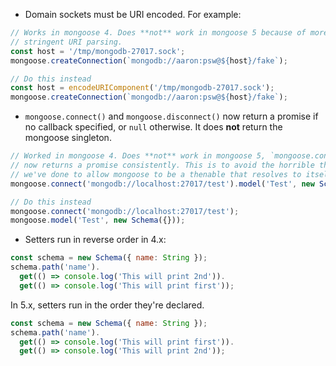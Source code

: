 * Domain sockets must be URI encoded. For example:

```javascript
// Works in mongoose 4. Does **not** work in mongoose 5 because of more
// stringent URI parsing.
const host = '/tmp/mongodb-27017.sock';
mongoose.createConnection(`mongodb://aaron:psw@${host}/fake`);

// Do this instead
const host = encodeURIComponent('/tmp/mongodb-27017.sock');
mongoose.createConnection(`mongodb://aaron:psw@${host}/fake`);
```

* `mongoose.connect()` and `mongoose.disconnect()` now return a promise if no callback specified, or `null` otherwise. It does **not** return the mongoose singleton.

```javascript
// Worked in mongoose 4. Does **not** work in mongoose 5, `mongoose.connect()`
// now returns a promise consistently. This is to avoid the horrible things
// we've done to allow mongoose to be a thenable that resolves to itself.
mongoose.connect('mongodb://localhost:27017/test').model('Test', new Schema({}));

// Do this instead
mongoose.connect('mongodb://localhost:27017/test');
mongoose.model('Test', new Schema({}));
```

* Setters run in reverse order in 4.x:

```javascript
const schema = new Schema({ name: String });
schema.path('name').
  get(() => console.log('This will print 2nd')).
  get(() => console.log('This will print first'));
```

In 5.x, setters run in the order they're declared.

```javascript
const schema = new Schema({ name: String });
schema.path('name').
  get(() => console.log('This will print first')).
  get(() => console.log('This will print 2nd'));
```
